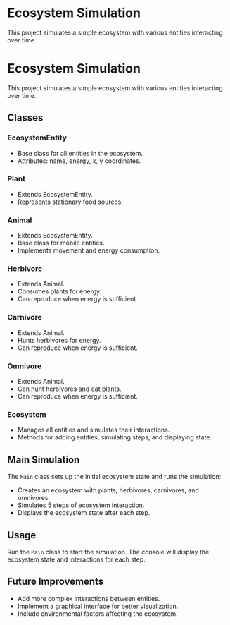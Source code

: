 # Ecosystem Simulation

This project simulates a simple ecosystem with various entities interacting over time.
# Ecosystem Simulation

This project simulates a simple ecosystem with various entities interacting over time.


## Classes

### EcosystemEntity
- Base class for all entities in the ecosystem.
- Attributes: name, energy, x, y coordinates.

### Plant
- Extends EcosystemEntity.
- Represents stationary food sources.

### Animal
- Extends EcosystemEntity.
- Base class for mobile entities.
- Implements movement and energy consumption.

### Herbivore
- Extends Animal.
- Consumes plants for energy.
- Can reproduce when energy is sufficient.

### Carnivore
- Extends Animal.
- Hunts herbivores for energy.
- Can reproduce when energy is sufficient.

### Omnivore
- Extends Animal.
- Can hunt herbivores and eat plants.
- Can reproduce when energy is sufficient.

### Ecosystem
- Manages all entities and simulates their interactions.
- Methods for adding entities, simulating steps, and displaying state.

## Main Simulation

The `Main` class sets up the initial ecosystem state and runs the simulation:
- Creates an ecosystem with plants, herbivores, carnivores, and omnivores.
- Simulates 5 steps of ecosystem interaction.
- Displays the ecosystem state after each step.

## Usage

Run the `Main` class to start the simulation. The console will display the ecosystem state and interactions for each step.

## Future Improvements

- Add more complex interactions between entities.
- Implement a graphical interface for better visualization.
- Include environmental factors affecting the ecosystem.